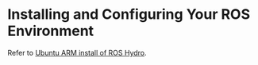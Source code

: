 # Installing and Configuring Your ROS Environment

Refer to [Ubuntu ARM install of ROS Hydro](http://wiki.ros.org/hydro/Installation/UbuntuARM).
